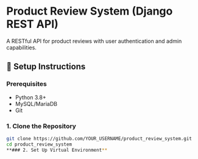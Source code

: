 # Product Review System (Django REST API)

A RESTful API for product reviews with user authentication and admin capabilities.

## 🚀 Setup Instructions

### Prerequisites
- Python 3.8+
- MySQL/MariaDB
- Git

### 1. Clone the Repository
```bash
git clone https://github.com/YOUR_USERNAME/product_review_system.git
cd product_review_system
**### 2. Set Up Virtual Environment**
